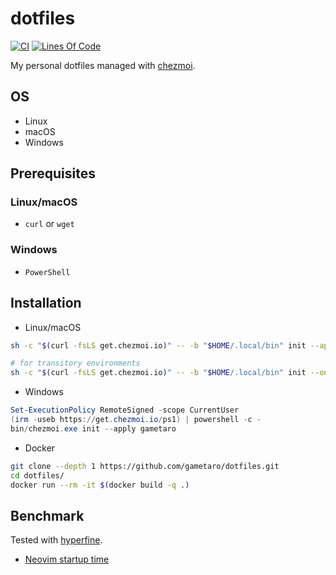 # dotfiles

[![CI](https://github.com/gametaro/dotfiles/actions/workflows/ci.yml/badge.svg)](https://github.com/gametaro/dotfiles/actions/workflows/ci.yml)
[![Lines Of Code](https://tokei.rs/b1/github/gametaro/dotfiles?category=code)](https://github.com/XAMPPRocky/tokei)

My personal dotfiles managed with [chezmoi](https://github.com/twpayne/chezmoi).

## OS

* Linux
* macOS
* Windows

## Prerequisites

### Linux/macOS

* `curl` or `wget`

### Windows

* `PowerShell`

## Installation

* Linux/macOS

```bash
sh -c "$(curl -fsLS get.chezmoi.io)" -- -b "$HOME/.local/bin" init --apply gametaro

# for transitory environments
sh -c "$(curl -fsLS get.chezmoi.io)" -- -b "$HOME/.local/bin" init --one-shot gametaro
```

* Windows

```powershell
Set-ExecutionPolicy RemoteSigned -scope CurrentUser
(irm -useb https://get.chezmoi.io/ps1) | powershell -c -
bin/chezmoi.exe init --apply gametaro
```

* Docker

```bash
git clone --depth 1 https://github.com/gametaro/dotfiles.git
cd dotfiles/
docker run --rm -it $(docker build -q .)
```

## Benchmark

Tested with [hyperfine](https://github.com/sharkdp/hyperfine).

* [Neovim startup time](https://gametaro.github.io/dotfiles/dev/bench/)
